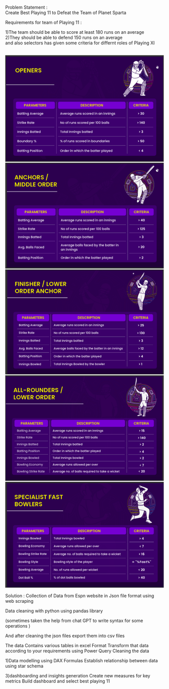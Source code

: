 Problem Statement :<br>
Create Best Playing 11 to Defeat the Team of Planet Sparta

Requirements for team of Playing 11 :

1)The team should be able to score at least 180 runs on an average<br>
2)They should be able to defend 150 runs on an average<br>
and also selectors has given some criteria for differnt roles of Playing XI

<br>
<img src="Assetss/Screenshot_openers.png" alt="Tables" title="Tables">
<img src="Assetss/Screenshot_middle_order.png" alt="Tables" title="Tables">
<img src="Assetss/Screenshot_finishers.png" alt="Tables" title="Tables">
<img src="Assetss/Screenshot_all_rounders.png" alt="Tables" title="Tables">
<img src="Assetss/Screenshot_fast_bowlers.png" alt="Tables" title="Tables">

Solution :
Collection of Data from Espn website in Json file format using web scraping

Data cleaning with python using pandas library

(sometimes taken the help from chat GPT to write syntax for some operations )

And after cleaning the json files export them into csv files



The data Contains various tables in excel Format
Transform that data according to your requirements using Power Query
Cleaning the data

1)Data modelling using DAX Formulas
Establish relationship between data using star schema

3)dashboarding and insights generation
Create new measures for key metrics
Build dashboard and select best playing 11




